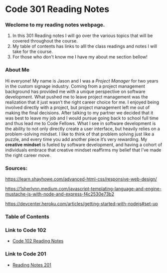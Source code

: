 # Code 301 Reading Notes

### Weclome to my reading notes webpage. 
  1. In this 301 Reading notes I will go over the various topics that will be covered throughout the course.
  2. My table of contents has links to alll the class readings and notes  I will take for the course.
  3. For those who don't know me I have my about me section bellow!

### About Me
Hi everyone! My name is Jason and I was a *Project Manager* for two years in the custom signage industry. Coming from a project management background has provided me with a unique perspective on software development. What pushed me to leave project management was the realization that it just wasn’t the right career choice for me. I enjoyed being involved directly with a project, but project management left me out of making the final decisions. After talking to my partner we decided that it was best to leave my job and I would pursue going back to school full time and thus lead me to Code Fellows. What I see in software development is the ability to not only directly create a user interface, but heavily relies on a problem-solving mindset. I like to think of that problem solving just like a puzzle, and every time you add another piece it’s very rewarding. My **creative mindset** is fueled by software development, and having a cohort of individuals embrace that creative mindset reaffirms my belief that I’ve made the right career move.

### Sources:
https://learn.shayhowe.com/advanced-html-css/responsive-web-design/

https://1sherlynn.medium.com/javascript-templating-language-and-engine-mustache-js-with-node-and-express-f4c2530e73b2

https://devcenter.heroku.com/articles/getting-started-with-nodejs#set-up

### Table of Contents


### Link to Code 102
- [Code 102 Reading Notes](https://jtaisey389.github.io/reading-notes/)

### Link to Code 201
- [Reading Notes 201](https://jtaisey389.github.io/reading-notes201.md/)
